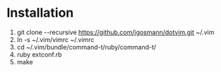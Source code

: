 Installation
============

1. git clone --recursive https://github.com/jgosmann/dotvim.git ~/.vim
2. ln -s ~/.vim/vimrc ~/.vimrc
3. cd ~/.vim/bundle/command-t/ruby/command-t/
4. ruby extconf.rb
5. make

